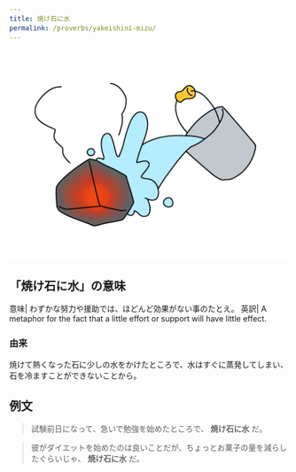 ```yaml
---
title: 焼け石に水
permalink: /proverbs/yakeishini-mizu/
---
```


![](/assets/images/proverbs/yakeishini-mizu-1024x768.png)

## 「焼け石に水」の意味

意味| わずかな努力や援助では、ほどんど効果がない事のたとえ。
英訳| A metaphor for the fact that a little effort or support will have little effect.

### 由来

焼けて熱くなった石に少しの水をかけたところで、水はすぐに蒸発してしまい、石を冷ますことができないことから。

## 例文

> 試験前日になって、急いで勉強を始めたところで、 **焼け石に水** だ。

> 彼がダイエットを始めたのは良いことだが、ちょっとお菓子の量を減らしたぐらいじゃ、 **焼け石に水** だ。

